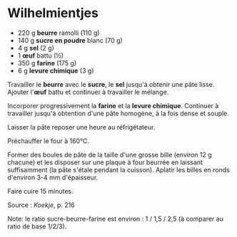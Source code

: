 # Wilhelmientjes

* 220 g **beurre** ramolli (110 g)
* 140 g **sucre en poudre** blanc (70 g)
* 4 g **sel** (2 g)
* 1 **&oelig;uf** battu (½)
* 350 g **farine** (175 g)
* 6 g **levure chimique** (3 g)

Travailler le **beurre** avec le **sucre**, le **sel** jusqu'à obtenir une pâte lisse. Ajouter l'**&oelig;uf** battu et continuer à travailler le mélange.

Incorporer progressivement la **farine** et la **levure chimique**. Continuer à travailler jusqu'à obtention d'une pâte homogène, à la fois dense et souple.

Laisser la pâte reposer une heure au réfrigétateur.

Préchauffer le four à 160°C.

Former des boules de pâte de la taille d'une grosse bille (environ 12 g chacune) et les disposer sur une plaque à four beurrée en laissant suffisamment (la pâte s'étale pendant la cuisson). Aplatir les billes en ronds d'environ 3-4 mm d'épaisseur.

Faire cuire 15 minutes.

Source : *Koekje*, p. 216

Note: le ratio sucre-beurre-farine est environ : 1 / 1,5 / 2,5 (à comparer au ratio de base 1/2/3).
